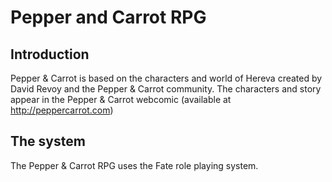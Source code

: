 # Pepper and Carrot RPG
## Introduction

Pepper & Carrot is based on the characters and world of Hereva created by David Revoy and the Pepper & Carrot community. The characters and story appear in the Pepper & Carrot webcomic (available at http://peppercarrot.com)

## The system

The Pepper & Carrot RPG uses the Fate role playing system.
